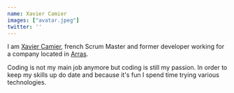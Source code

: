 ```yaml
---
name: Xavier Camier
images: ["avatar.jpeg"]
twitter: ''
---
```



I am [Xavier Camier](https://www.linkedin.com/in/xavier-camier-35b0445b/), french Scrum Master and former developer working for a company located in [Arras](https://osm.org/go/0BfqO~g).

Coding is not my main job anymore but coding is still my passion. In order to keep my skills up do date and because it's fun I spend time trying various technologies. 